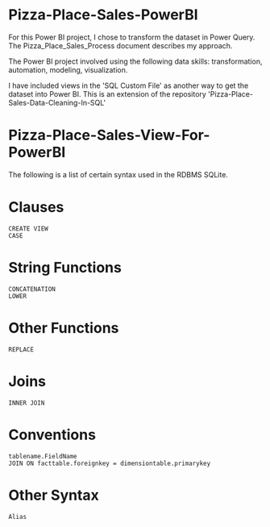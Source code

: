 # Pizza-Place-Sales-PowerBI

For this Power BI project, I chose to transform the dataset in Power Query. The Pizza_Place_Sales_Process document describes my approach. 

The Power BI project involved using the following data skills: transformation, automation, modeling, visualization. 

I have included views in the 'SQL Custom File' as another way to get the dataset into Power BI. This is an extension of the repository 'Pizza-Place-Sales-Data-Cleaning-In-SQL'   

# Pizza-Place-Sales-View-For-PowerBI

The following is a list of certain syntax used in the RDBMS SQLite. 

# Clauses 
    CREATE VIEW
    CASE
# String Functions
    CONCATENATION
    LOWER
# Other Functions
    REPLACE
# Joins
    INNER JOIN
# Conventions
    tablename.FieldName
    JOIN ON facttable.foreignkey = dimensiontable.primarykey   
# Other Syntax
    Alias


